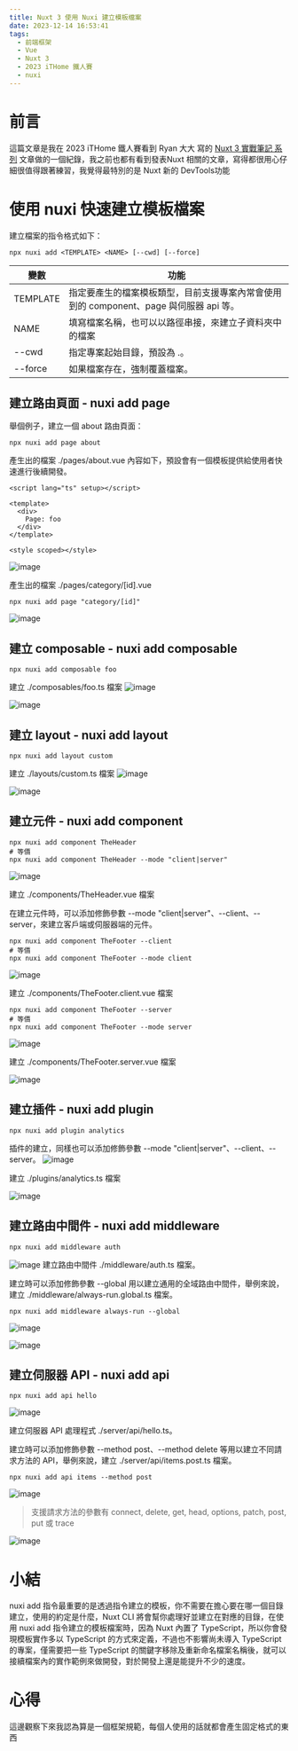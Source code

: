 ```yaml
---
title: Nuxt 3 使用 Nuxi 建立模板檔案
date: 2023-12-14 16:53:41
tags:
  - 前端框架
  - Vue
  - Nuxt 3
  - 2023 iTHome 鐵人賽
  - nuxi
---
```


# 前言

這篇文章是我在 2023 iTHome 鐵人賽看到 Ryan 大大 寫的 [Nuxt 3 實戰筆記 系列](https://ithelp.ithome.com.tw/users/20152617/ironman/6959) 文章做的一個紀錄，我之前也都有看到發表Nuxt 相關的文章，寫得都很用心仔細很值得跟著練習，我覺得最特別的是 Nuxt 新的 DevTools功能 

# 使用 nuxi 快速建立模板檔案

建立檔案的指令格式如下：
```
npx nuxi add <TEMPLATE> <NAME> [--cwd] [--force]
```
| 變數 | 功能 | 
| -------- | -------- | 
| TEMPLATE | 指定要產生的檔案模板類型，目前支援專案內常會使用到的 component、page 與伺服器 api 等。 |
| NAME     | 填寫檔案名稱，也可以以路徑串接，來建立子資料夾中的檔案     | 
| --cwd     | 指定專案起始目錄，預設為 .。    | 
| --force   | 如果檔案存在，強制覆蓋檔案。    | 


## 建立路由頁面 - nuxi add page 
舉個例子，建立一個 about 路由頁面：
```
npx nuxi add page about
```

產生出的檔案 ./pages/about.vue 內容如下，預設會有一個模板提供給使用者快速進行後續開發。
```
<script lang="ts" setup></script>

<template>
  <div>
    Page: foo
  </div>
</template>

<style scoped></style>

```

![image](https://hackmd.io/_uploads/ByRF-EuLp.png)

產生出的檔案 ./pages/category/[id].vue

```
npx nuxi add page "category/[id]"
```

![image](https://hackmd.io/_uploads/r1jfoEdUp.png)


## 建立 composable - nuxi add composable
```
npx nuxi add composable foo
```

建立 ./composables/foo.ts 檔案
![image](https://hackmd.io/_uploads/B1_vsVuUa.png)

![image](https://hackmd.io/_uploads/HJKLjVO8a.png)

## 建立 layout - nuxi add layout
```
npx nuxi add layout custom
```

建立 ./layouts/custom.ts 檔案
![image](https://hackmd.io/_uploads/BJjciEOL6.png)

![image](https://hackmd.io/_uploads/SyN3iVO8T.png)

## 建立元件 - nuxi add component 
```
npx nuxi add component TheHeader
# 等價
npx nuxi add component TheHeader --mode "client|server"
```
![image](https://hackmd.io/_uploads/HyNo0V_UT.png)

建立 ./components/TheHeader.vue 檔案

在建立元件時，可以添加修飾參數 --mode "client|server"、--client、--server，來建立客戶端或伺服器端的元件。

```
npx nuxi add component TheFooter --client
# 等價
npx nuxi add component TheFooter --mode client
```
![image](https://hackmd.io/_uploads/HkQTC4OIp.png)

建立 ./components/TheFooter.client.vue 檔案


```
npx nuxi add component TheFooter --server
# 等價
npx nuxi add component TheFooter --mode server
```

![image](https://hackmd.io/_uploads/ByMZyBuUa.png)

建立 ./components/TheFooter.server.vue 檔案

![image](https://hackmd.io/_uploads/HJO71rd86.png)


## 建立插件 - nuxi add plugin

```
npx nuxi add plugin analytics
```

插件的建立，同樣也可以添加修飾參數 --mode "client|server"、--client、--server。
![image](https://hackmd.io/_uploads/rJsSJHuIp.png)

建立 ./plugins/analytics.ts 檔案

![image](https://hackmd.io/_uploads/SkaPkBdLp.png)

## 建立路由中間件 - nuxi add middleware

```
npx nuxi add middleware auth
```
![image](https://hackmd.io/_uploads/ByEBlrdLT.png)
建立路由中間件 ./middleware/auth.ts 檔案。

建立時可以添加修飾參數 --global 用以建立通用的全域路由中間件，舉例來說，建立 ./middleware/always-run.global.ts 檔案。

```
npx nuxi add middleware always-run --global
```
![image](https://hackmd.io/_uploads/rkwvlSu8a.png)



![image](https://hackmd.io/_uploads/B1_KxBu8T.png)


## 建立伺服器 API - nuxi add api

```
npx nuxi add api hello
```

![image](https://hackmd.io/_uploads/S1ehZruUT.png)

建立伺服器 API 處理程式 ./server/api/hello.ts。

建立時可以添加修飾參數 --method post、--method delete 等用以建立不同請求方法的 API，舉例來說，建立 ./server/api/items.post.ts 檔案。

```
npx nuxi add api items --method post
```

![image](https://hackmd.io/_uploads/r1_abrdU6.png)


>支援請求方法的參數有 connect, delete, get, head, options, patch, post, put 或 trace

![image](https://hackmd.io/_uploads/BkK1MBOL6.png)


# 小結
nuxi add 指令最重要的是透過指令建立的模板，你不需要在擔心要在哪一個目錄建立，使用的約定是什麼，Nuxt CLI 將會幫你處理好並建立在對應的目錄，在使用 nuxi add 指令建立的模板檔案時，因為 Nuxt 內置了 TypeScript，所以你會發現模板實作多以 TypeScript 的方式來定義，不過也不影響尚未導入 TypeScript 的專案，僅需要把一些 TypeScript 的關鍵字移除及重新命名檔案名稱後，就可以接續檔案內的實作範例來做開發，對於開發上還是能提升不少的速度。

# 心得
這邊觀察下來我認為算是一個框架規範，每個人使用的話就都會產生固定格式的東西